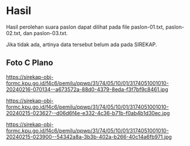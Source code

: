 # Hasil

Hasil perolehan suara paslon dapat dilihat pada file paslon-01.txt, paslon-02.txt, dan paslon-03.txt.

Jika tidak ada, artinya data tersebut belum ada pada SIREKAP.

## Foto C Plano

https://sirekap-obj-formc.kpu.go.id/f4c6/pemilu/ppwp/31/74/05/10/01/3174051001010-20240216-070134--a673572a-88d0-4379-8eda-f3f7bf9c8461.jpg

https://sirekap-obj-formc.kpu.go.id/f4c6/pemilu/ppwp/31/74/05/10/01/3174051001010-20240215-023627--d06d6f4e-e332-4c36-b71b-f0ab4b1d30ec.jpg

https://sirekap-obj-formc.kpu.go.id/f4c6/pemilu/ppwp/31/74/05/10/01/3174051001010-20240215-023900--54342a8a-3b3b-402a-b266-40c14a6fb971.jpg
